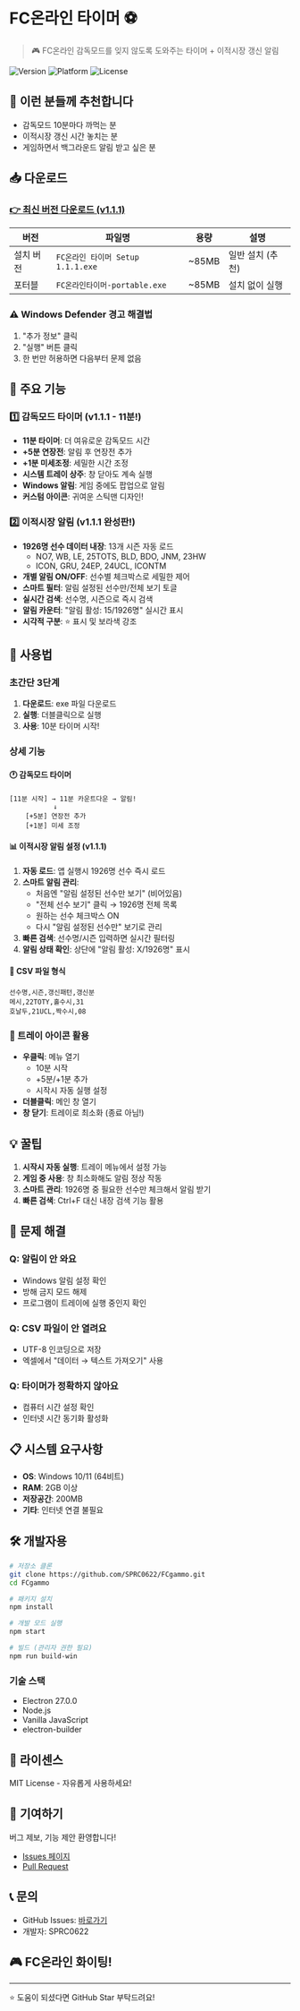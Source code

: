 # FC온라인 타이머 ⚽

> 🎮 FC온라인 감독모드를 잊지 않도록 도와주는 타이머 + 이적시장 갱신 알림

![Version](https://img.shields.io/badge/version-1.1.1-blue)
![Platform](https://img.shields.io/badge/platform-Windows-lightgrey)
![License](https://img.shields.io/badge/license-MIT-green)

## 🌟 이런 분들께 추천합니다

- 감독모드 10분마다 까먹는 분
- 이적시장 갱신 시간 놓치는 분
- 게임하면서 백그라운드 알림 받고 싶은 분

## 📥 다운로드

### [👉 최신 버전 다운로드 (v1.1.1)](https://github.com/SPRC0622/FCgammo/releases/latest)

| 버전 | 파일명 | 용량 | 설명 |
|------|--------|------|------|
| 설치 버전 | `FC온라인 타이머 Setup 1.1.1.exe` | ~85MB | 일반 설치 (추천) |
| 포터블 | `FC온라인타이머-portable.exe` | ~85MB | 설치 없이 실행 |

### ⚠️ Windows Defender 경고 해결법
1. "추가 정보" 클릭
2. "실행" 버튼 클릭
3. 한 번만 허용하면 다음부터 문제 없음

## 🎯 주요 기능

### 1️⃣ 감독모드 타이머 (v1.1.1 - 11분!)
- **11분 타이머**: 더 여유로운 감독모드 시간
- **+5분 연장전**: 알림 후 연장전 추가
- **+1분 미세조정**: 세밀한 시간 조정
- **시스템 트레이 상주**: 창 닫아도 계속 실행
- **Windows 알림**: 게임 중에도 팝업으로 알림
- **커스텀 아이콘**: 귀여운 스틱맨 디자인!

### 2️⃣ 이적시장 알림 (v1.1.1 완성판!)
- **1926명 선수 데이터 내장**: 13개 시즌 자동 로드
  - NO7, WB, LE, 25TOTS, BLD, BDO, JNM, 23HW
  - ICON, GRU, 24EP, 24UCL, ICONTM
- **개별 알림 ON/OFF**: 선수별 체크박스로 세밀한 제어
- **스마트 필터**: 알림 설정된 선수만/전체 보기 토글
- **실시간 검색**: 선수명, 시즌으로 즉시 검색
- **알림 카운터**: "알림 활성: 15/1926명" 실시간 표시
- **시각적 구분**: ⭐ 표시 및 보라색 강조

## 🚀 사용법

### 초간단 3단계
1. **다운로드**: exe 파일 다운로드
2. **실행**: 더블클릭으로 실행
3. **사용**: 10분 타이머 시작!

### 상세 기능

#### 🕐 감독모드 타이머
```
[11분 시작] → 11분 카운트다운 → 알림!
           ↓
    [+5분] 연장전 추가
    [+1분] 미세 조정
```

#### 📊 이적시장 알림 설정 (v1.1.1)
1. **자동 로드**: 앱 실행시 1926명 선수 즉시 로드
2. **스마트 알림 관리**:
   - 처음엔 "알림 설정된 선수만 보기" (비어있음)
   - "전체 선수 보기" 클릭 → 1926명 전체 목록
   - 원하는 선수 체크박스 ON
   - 다시 "알림 설정된 선수만" 보기로 관리
3. **빠른 검색**: 선수명/시즌 입력하면 실시간 필터링
4. **알림 상태 확인**: 상단에 "알림 활성: X/1926명" 표시

#### 💾 CSV 파일 형식
```csv
선수명,시즌,갱신패턴,갱신분
메시,22TOTY,홀수시,31
호날두,21UCL,짝수시,08
```

### 🔔 트레이 아이콘 활용
- **우클릭**: 메뉴 열기
  - 10분 시작
  - +5분/+1분 추가
  - 시작시 자동 실행 설정
- **더블클릭**: 메인 창 열기
- **창 닫기**: 트레이로 최소화 (종료 아님!)

## 💡 꿀팁

1. **시작시 자동 실행**: 트레이 메뉴에서 설정 가능
2. **게임 중 사용**: 창 최소화해도 알림 정상 작동
3. **스마트 관리**: 1926명 중 필요한 선수만 체크해서 알림 받기
4. **빠른 검색**: Ctrl+F 대신 내장 검색 기능 활용

## 🔧 문제 해결

### Q: 알림이 안 와요
- Windows 알림 설정 확인
- 방해 금지 모드 해제
- 프로그램이 트레이에 실행 중인지 확인

### Q: CSV 파일이 안 열려요
- UTF-8 인코딩으로 저장
- 엑셀에서 "데이터 → 텍스트 가져오기" 사용

### Q: 타이머가 정확하지 않아요
- 컴퓨터 시간 설정 확인
- 인터넷 시간 동기화 활성화

## 📋 시스템 요구사항

- **OS**: Windows 10/11 (64비트)
- **RAM**: 2GB 이상
- **저장공간**: 200MB
- **기타**: 인터넷 연결 불필요

## 🛠️ 개발자용

```bash
# 저장소 클론
git clone https://github.com/SPRC0622/FCgammo.git
cd FCgammo

# 패키지 설치
npm install

# 개발 모드 실행
npm start

# 빌드 (관리자 권한 필요)
npm run build-win
```

### 기술 스택
- Electron 27.0.0
- Node.js
- Vanilla JavaScript
- electron-builder

## 📜 라이센스

MIT License - 자유롭게 사용하세요!

## 🤝 기여하기

버그 제보, 기능 제안 환영합니다!
- [Issues 페이지](https://github.com/SPRC0622/FCgammo/issues)
- [Pull Request](https://github.com/SPRC0622/FCgammo/pulls)

## 📞 문의

- GitHub Issues: [바로가기](https://github.com/SPRC0622/FCgammo/issues)
- 개발자: SPRC0622

## 🎮 FC온라인 화이팅!

---
⭐ 도움이 되셨다면 GitHub Star 부탁드려요!